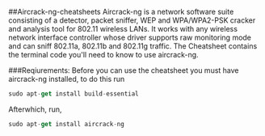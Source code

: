 ##Aircrack-ng-cheatsheets
Aircrack-ng is a network software suite consisting of a detector, packet sniffer, WEP and WPA/WPA2-PSK cracker and analysis tool for 802.11 wireless LANs. It works with any wireless network interface controller whose driver supports raw monitoring mode and can sniff 802.11a, 802.11b and 802.11g traffic. The Cheatsheet contains the terminal code you'll need to know to use aircrack-ng.

###Reqiurements:
Before you can use the cheatsheet you must have aircrack-ng installed, to do this run
```javascript
sudo apt-get install build-essential
```
Afterwhich, run,
```javascript
sudo apt-get install aircrack-ng
```
